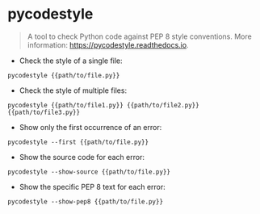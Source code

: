 # pycodestyle

> A tool to check Python code against PEP 8 style conventions.
> More information: <https://pycodestyle.readthedocs.io>.

- Check the style of a single file:

`pycodestyle {{path/to/file.py}}`

- Check the style of multiple files:

`pycodestyle {{path/to/file1.py}} {{path/to/file2.py}} {{path/to/file3.py}}`

- Show only the first occurrence of an error:

`pycodestyle --first {{path/to/file.py}}`

- Show the source code for each error:

`pycodestyle --show-source {{path/to/file.py}}`

- Show the specific PEP 8 text for each error:

`pycodestyle --show-pep8 {{path/to/file.py}}`
